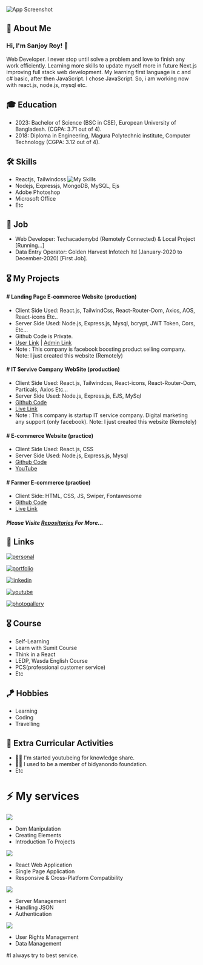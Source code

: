 ![App Screenshot](https://media.licdn.com/dms/image/C4D16AQEYrkTvO1YyJg/profile-displaybackgroundimage-shrink_350_1400/0/1654975135395?e=1700092800&v=beta&t=ClOrH_Wpcxj6c1ZsETuxNCQcUWYtt1SyMpwzzHCxJEw)


## 🚀 About Me
### Hi, I'm Sanjoy Roy! 👋
Web Developer. I never stop until solve a problem and love to finish any work efficiently. Learning more skills to update myself more in future Next.js improving full stack web development. My learning first language is c and c# basic, after then JavaScript. I chose JavaScript. So, i am working now with react.js, node.js, mysql etc.


## 🎓 Education
- 2023: Bachelor of Science (BSC in CSE), European University of Bangladesh. (CGPA: 3.71 out of 4).
- 2018: Diploma in Engineering, Magura Polytechnic institute, Computer Technology (CGPA: 3.12 out of 4).


## 🛠 Skills

- Reactjs, Tailwindcss  ![My Skills](https://skills.thijs.gg/icons?i=react,tailwind&theme=light)
- Nodejs, Expressjs, MongoDB, MySQL, Ejs
- Adobe Photoshop
- Microsoft Office
- Etc


## 👑 Job
- Web Developer: Techacademybd (Remotely Connected) & Local Project [Running...]  
- Data Entry Operator: Golden Harvest Infotech ltd (January-2020 to December-2020) [First Job].



## 🎖️ My Projects

#### # Landing Page E-commerce Website (production)
- Client Side Used: React.js, TailwindCss, React-Router-Dom, Axios, AOS, React-icons Etc..
- Server Side Used: Node.js, Express.js, Mysql, bcrypt, JWT Token, Cors, Etc...
- Github Code is Private.
- [User Link](https://www.naturalbd.xyz) |  [Admin Link](https://www.naturalbd.xyz/admin)
- Note : This company is facebook boosting product selling company. Note: I just created this website (Remotely)

#### # IT Servive Company WebSite (production)
- Client Side Used: React.js, Tailwindcss, React-icons, React-Router-Dom, Particals, Axios Etc... 
- Server Side Used: Node.js, Express.js, EJS, MySql
- [Github Code](https://github.com/sanjoy-git/techacademy-frontend)
- [Live Link](https://techacademybd.xyz)
- Note : This company is startup IT service company. Digital marketing any support (only facebook). Note: I just created this website (Remotely)

#### # E-commerce Website (practice)
- Client Side Used: React.js, CSS
- Server Side Used: Node.js, Express.js, Mysql
- [Github Code](https://github.com/sanjoy-git/ecommerce-mern-project)
- [YouTube](https://youtu.be/2TlOB5gCXd4)

#### # Farmer E-commerce (practice)
- Client Side: HTML, CSS, JS, Swiper, Fontawesome
- [Github Code](https://github.com/sanjoy-git/farmer-ecommerce)
- [Live Link](https://sanjoy-git.github.io/farmer-ecommerce)

##### Please Visite [Repositories](https://github.com/sanjoy-git?tab=repositories) For More...


## 🔗 Links
[![personal](https://img.shields.io/badge/personal-3ECF8E?style=for-the-badge&logo=ko-fi&logoColor=white)](https://sanjoyroy.netlify.app)

[![portfolio](https://img.shields.io/badge/portfolio-003545?style=for-the-badge&logo=github&logoColor=white)](https://github.com/sanjoy-git)

[![linkedin](https://img.shields.io/badge/linkedin-0A66C2?style=for-the-badge&logo=linkedin&logoColor=white)](https://www.linkedin.com/in/sanjoy-in)

[![youtube](https://img.shields.io/badge/youtube-red?style=for-the-badge&logo=youtube&logoColor=white)](https://www.youtube.com/@sanjoy-roy)

[![photogallery](https://img.shields.io/badge/Photo_Gallery-yellow?style=for-the-badge&logo=google-photos&logoColor=white)](https://sites.google.com/view/sanjoy-roy)


## 🎖️ Course
- Self-Learning
- Learn with Sumit Course
- Think in a React
- LEDP, Wasda English Course
- PCS(professional customer service)
- Etc

## 🪁 Hobbies
- Learning
- Coding
- Travelling

  
## 📌 Extra Curricular Activities
- 👯‍♀️ I'm started youtubeing for knowledge share.
- 👯‍♀️ I used to be a member of bidyanondo foundation.
- Etc


# ⚡️ My services
![](https://skills.thijs.gg/icons?i=html,css,js&theme)
- Dom Manipulation
- Creating Elements
- Introduction To Projects

![](https://skills.thijs.gg/icons?i=react&theme)
- React Web Application
- Single Page Application
- Responsive & Cross-Platform Compatibility


![](https://skills.thijs.gg/icons?i=nodejs&theme)
- Server Management
- Handling JSON
- Authentication

![](https://skills.thijs.gg/icons?i=mongodb,mysql&theme)
- User Rights Management
- Data Management

#I always try to best service.
